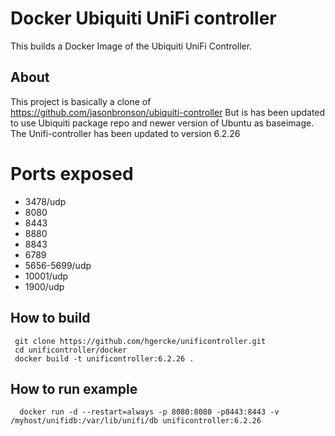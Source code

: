 # Docker Ubiquiti UniFi controller

This builds a Docker Image of the Ubiquiti UniFi Controller.

## About

This project is basically a clone of https://github.com/jasonbronson/ubiquiti-controller
But is has been updated to use Ubiquiti package repo and newer version of Ubuntu as baseimage. The Unifi-controller
has been updated to version 6.2.26


# Ports exposed

- 3478/udp
- 8080
- 8443
- 8880
- 8843
- 6789
- 5656-5699/udp
- 10001/udp
- 1900/udp


## How to build

```
 git clone https://github.com/hgercke/unificontroller.git
 cd unificontroller/docker
 docker build -t unificontroller:6.2.26 .
```

## How to run example

```
  docker run -d --restart=always -p 8080:8080 -p8443:8443 -v /myhost/unifidb:/var/lib/unifi/db unificontroller:6.2.26
```
